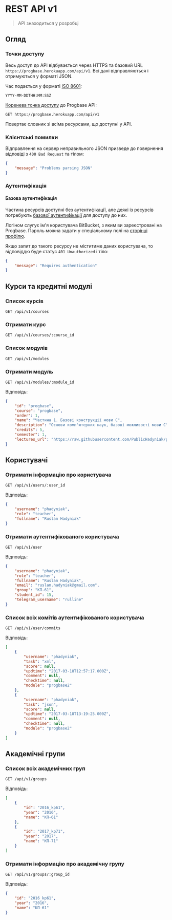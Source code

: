 # REST API v1

> API знаходиться у розробці

## Огляд

### Точки доступу

Весь доступ до API відбувається через HTTPS та базовий URL `https://progbase.herokuapp.com/api/v1`. 
Всі дані відправляються і отримуються у форматі JSON.

Час подається у форматі [ISO 8601][date-iso]:

```
YYYY-MM-DDTHH:MM:SSZ
```

[Коренева точка доступу][api-root] до Progbase API:

```
GET https://progbase.herokuapp.com/api/v1
```

Повертає словник зі всіма ресурсами, що доступні у API.

### Клієнтські помилки

Відправлення на сервер неправильного JSON призведе до повернення відповіді з `400 Bad Request` та тілом:

```json
{
    "message": "Problems parsing JSON"
}
```

### Аутентифікація

#### Базова аутентифікація

Частина ресурсів доступні без аутентифікації, але деякі із ресурсів потребують [базової аутентифікації][basic-auth] для доступу до них. 

Логіном слугує ім'я користувача BitBucket, з яким ви зареєстровані на Progbase. 
Пароль можна задати у спеціальному полі на [сторінці профілю][pb-profile].

Якщо запит до такого ресурсу не міститиме даних користувача, то відповіддю буде статус `401 Unauthorized` і тіло:

```json
{
    "message": "Requires authentication"
}
```


## Курси та кредитні модулі

### Список курсів

`GET /api/v1/courses`

### Отримати курс

`GET /api/v1/courses/:course_id`

### Список модулів

`GET /api/v1/modules`

### Отримати модуль

`GET /api/v1/modules/:module_id`

Відповідь:

```json
{
    "id": "progbase",
    "course": "progbase",
    "order": 1,
    "name": "Частина 1. Базові конструкції мови С",
    "description": "Основи комп'ютерних наук, базові можливості мови С",
    "credits": 5,
    "semester": 1,
    "lectures_url": "https://raw.githubusercontent.com/PublicHadyniak/progbase/master/pb1/lectures.md"
}
```

## Користувачі

### Отримати інформацію про користувача

`GET /api/v1/users/:user_id`

Відповідь:

```json
{
    "username": "phadyniak",
    "role": "teacher",
    "fullname": "Ruslan Hadyniak"
}
```

### Отримати аутентифікованого користувача

`GET /api/v1/user`

Відповідь:

```json
{
    "username": "phadyniak",
    "role": "teacher",
    "fullname": "Ruslan Hadyniak",
    "email": "ruslan.hadyniak@gmail.com",
    "group": "КП-61",
    "student_id": 15,
    "telegram_username": "rulline"
}
```

### Список всіх комітів аутентифікованого користувача

`GET /api/v1/user/commits`

Відповідь:

```json
[
    {
        "username": "phadyniak",
        "task": "xml",
        "score": null,
        "updtime": "2017-03-18T12:57:17.000Z",
        "comment": null,
        "checktime": null,
        "module": "progbase2"
    },
    {
        "username": "phadyniak",
        "task": "json",
        "score": null,
        "updtime": "2017-03-18T13:19:25.000Z",
        "comment": null,
        "checktime": null,
        "module": "progbase2"
    }
]
```

## Академічні групи

### Список всіх академічних груп

`GET /api/v1/groups`

Відповідь:

```json
[
    {
        "id": "2016_kp61",
        "year": "2016",
        "name": "КП-61"
    },
    {
        "id": "2017_kp71",
        "year": "2017",
        "name": "КП-71"
    }
]
```

### Отримати інформацію про академічну групу

`GET /api/v1/groups/:group_id`

Відповідь:

```json
{
    "id": "2016_kp61",
    "year": "2016",
    "name": "КП-61"
}
```


[api-root]: https://progbase.herokuapp.com/api/v1
[basic-auth]: https://docs.oracle.com/cd/E24191_01/common/tutorials/authn_http_basic.html
[pb-profile]: /profile 
[date-iso]: https://en.wikipedia.org/wiki/ISO_8601
